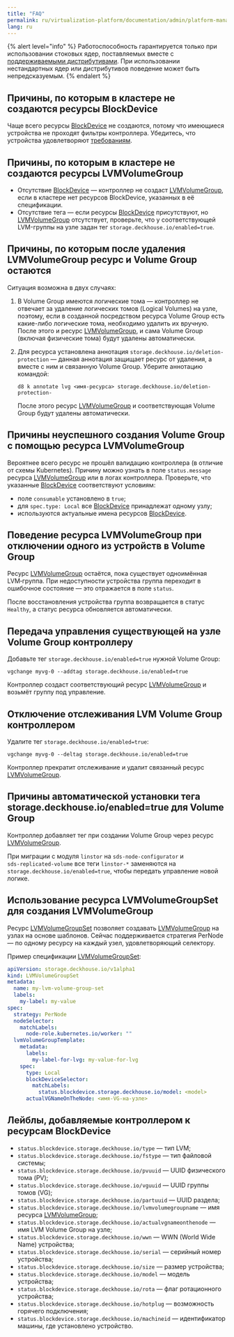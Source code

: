 ```yaml
---
title: "FAQ"
permalink: ru/virtualization-platform/documentation/admin/platform-management/storage/sds/node-configurator/faq.html
lang: ru
---
```


{% alert level="info" %}
Работоспособность гарантируется только при использовании стоковых ядер, поставляемых вместе с [поддерживаемыми дистрибутивами](../../../../../supported_versions.html#linux). При использовании нестандартных ядер или дистрибутивов поведение может быть непредсказуемым.
{% endalert %}

## Причины, по которым в кластере не создаются ресурсы BlockDevice

Чаще всего ресурсы [BlockDevice](/modules/sds-node-configurator/cr.html#blockdevice) не создаются, потому что имеющиеся устройства не проходят фильтры контроллера. Убедитесь, что устройства удовлетворяют [требованиям](./usage.html#критерии-отбора-устройства-контроллером).

## Причины, по которым в кластере не создаются ресурсы LVMVolumeGroup

- Отсутствие [BlockDevice](/modules/sds-node-configurator/cr.html#blockdevice) — контроллер не создаст [LVMVolumeGroup](/modules/sds-node-configurator/cr.html#lvmvolumegroup), если в кластере нет ресурсов BlockDevice, указанных в её спецификации.
- Отсутствие тега — если ресурсы [BlockDevice](/modules/sds-node-configurator/cr.html#blockdevice) присутствуют, но [LVMVolumeGroup](/modules/sds-node-configurator/cr.html#lvmvolumegroup) отсутствует, проверьте, что у соответствующей LVM-группы на узле задан тег `storage.deckhouse.io/enabled=true`.

## Причины, по которым после удаления LVMVolumeGroup ресурс и Volume Group остаются

Ситуация возможна в двух случаях:

1. В Volume Group имеются логические тома — контроллер не отвечает за удаление логических томов (Logical Volumes) на узле, поэтому, если в созданной посредством ресурса Volume Group есть какие-либо логические тома, необходимо удалить их вручную. После этого и ресурс [LVMVolumeGroup](/modules/sds-node-configurator/cr.html#lvmvolumegroup), и сама Volume Group (включая физические тома) будут удалены автоматически.

1. Для ресурса установлена аннотация `storage.deckhouse.io/deletion-protection` — данная аннотация защищает ресурс от удаления, а вместе с ним и связанную Volume Group. Уберите аннотацию командой:

   ```shell
   d8 k annotate lvg <имя-ресурса> storage.deckhouse.io/deletion-protection-
   ```

   После этого ресурс [LVMVolumeGroup](/modules/sds-node-configurator/cr.html#lvmvolumegroup) и соответствующая Volume Group будут удалены автоматически.

## Причины неуспешного создания Volume Group с помощью ресурса LVMVolumeGroup

Вероятнее всего ресурс не прошёл валидацию контроллера (в отличие от схемы Kubernetes). Причину можно узнать в поле `status.message` ресурса [LVMVolumeGroup](/modules/sds-node-configurator/cr.html#lvmvolumegroup) или в логах контроллера.
Проверьте, что указанные [BlockDevice](/modules/sds-node-configurator/cr.html#blockdevice) соответствуют условиям:

- поле `consumable` установлено в `true`;
- для `spec.type: Local` все [BlockDevice](/modules/sds-node-configurator/cr.html#blockdevice) принадлежат одному узлу;
- используются актуальные имена ресурсов [BlockDevice](/modules/sds-node-configurator/cr.html#blockdevice).

## Поведение ресурса LVMVolumeGroup при отключении одного из устройств в Volume Group

Ресурс [LVMVolumeGroup](/modules/sds-node-configurator/cr.html#lvmvolumegroup) остаётся, пока существует одноимённая LVM‑группа. При недоступности устройства группа переходит в ошибочное состояние — это отражается в поле `status`.

После восстановления устройства группа возвращается в статус `Healthy`, а статус ресурса обновляется автоматически.

## Передача управления существующей на узле Volume Group контроллеру

Добавьте тег `storage.deckhouse.io/enabled=true` нужной Volume Group:

```shell
vgchange myvg-0 --addtag storage.deckhouse.io/enabled=true
```

Контроллер создаст соответствующий ресурс [LVMVolumeGroup](/modules/sds-node-configurator/cr.html#lvmvolumegroup) и возьмёт группу под управление.

## Отключение отслеживания LVM Volume Group контроллером

Удалите тег `storage.deckhouse.io/enabled=true`:

```shell
vgchange myvg-0 --deltag storage.deckhouse.io/enabled=true
```

Контроллер прекратит отслеживание и удалит связанный ресурс [LVMVolumeGroup](/modules/sds-node-configurator/cr.html#lvmvolumegroup).

## Причины автоматической установки тега storage.deckhouse.io/enabled=true для Volume Group

Контроллер добавляет тег при создании Volume Group через ресурс [LVMVolumeGroup](/modules/sds-node-configurator/cr.html#lvmvolumegroup).

При миграции с модуля `linstor` на `sds‑node‑configurator` и `sds‑replicated-volume` все теги `linstor-*` заменяются на `storage.deckhouse.io/enabled=true`, чтобы передать управление новой логике.

## Использование ресурса LVMVolumeGroupSet для создания LVMVolumeGroup

Ресурс [LVMVolumeGroupSet](/modules/sds-node-configurator/cr.html#lvmvolumegroupset) позволяет создавать [LVMVolumeGroup](/modules/sds-node-configurator/cr.html#lvmvolumegroup) на узлах на основе шаблонов. Сейчас поддерживается стратегия PerNode — по одному ресурсу на каждый узел, удовлетворяющий селектору.

Пример спецификации [LVMVolumeGroupSet](/modules/sds-node-configurator/cr.html#lvmvolumegroupset):

```yaml
apiVersion: storage.deckhouse.io/v1alpha1
kind: LVMVolumeGroupSet
metadata:
  name: my-lvm-volume-group-set
  labels:
    my-label: my-value
spec:
  strategy: PerNode
  nodeSelector:
    matchLabels:
      node-role.kubernetes.io/worker: ""
  lvmVolumeGroupTemplate:
    metadata:
      labels:
        my-label-for-lvg: my-value-for-lvg
    spec:
      type: Local
      blockDeviceSelector:
        matchLabels:
          status.blockdevice.storage.deckhouse.io/model: <model>
      actualVGNameOnTheNode: <имя-VG-на-узле>
```

## Лейблы, добавляемые контроллером к ресурсам BlockDevice

- `status.blockdevice.storage.deckhouse.io/type` — тип LVM;
- `status.blockdevice.storage.deckhouse.io/fstype` — тип файловой системы;
- `status.blockdevice.storage.deckhouse.io/pvuuid` — UUID физического тома (PV);
- `status.blockdevice.storage.deckhouse.io/vguuid` — UUID группы томов (VG);
- `status.blockdevice.storage.deckhouse.io/partuuid` — UUID раздела;
- `status.blockdevice.storage.deckhouse.io/lvmvolumegroupname` — имя ресурса [LVMVolumeGroup](/modules/sds-node-configurator/cr.html#lvmvolumegroup);
- `status.blockdevice.storage.deckhouse.io/actualvgnameonthenode` — имя LVM Volume Group на узле;
- `status.blockdevice.storage.deckhouse.io/wwn` — WWN (World Wide Name) устройства;
- `status.blockdevice.storage.deckhouse.io/serial` — серийный номер устройства;
- `status.blockdevice.storage.deckhouse.io/size` — размер устройства;
- `status.blockdevice.storage.deckhouse.io/model` — модель устройства;
- `status.blockdevice.storage.deckhouse.io/rota` — флаг ротационного устройства;
- `status.blockdevice.storage.deckhouse.io/hotplug` — возможность горячего подключения;
- `status.blockdevice.storage.deckhouse.io/machineid` — идентификатор машины, где установлено устройство.
